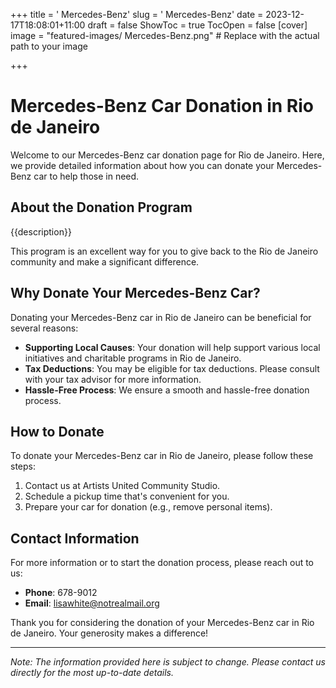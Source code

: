 +++
title = '    Mercedes-Benz'
slug = '    Mercedes-Benz'
date = 2023-12-17T18:08:01+11:00
draft = false
ShowToc = true
TocOpen = false
[cover]
image = "featured-images/    Mercedes-Benz.png"  # Replace with the actual path to your image

+++



#     Mercedes-Benz Car Donation in     Rio de Janeiro

Welcome to our     Mercedes-Benz car donation page for     Rio de Janeiro. Here, we provide detailed information about how you can donate your     Mercedes-Benz car to help those in need.

## About the Donation Program

{{description}}

This program is an excellent way for you to give back to the     Rio de Janeiro community and make a significant difference.

## Why Donate Your     Mercedes-Benz Car?

Donating your     Mercedes-Benz car in     Rio de Janeiro can be beneficial for several reasons:

- **Supporting Local Causes**: Your donation will help support various local initiatives and charitable programs in     Rio de Janeiro.
- **Tax Deductions**: You may be eligible for tax deductions. Please consult with your tax advisor for more information.
- **Hassle-Free Process**: We ensure a smooth and hassle-free donation process.

## How to Donate

To donate your     Mercedes-Benz car in     Rio de Janeiro, please follow these steps:

1. Contact us at     Artists United Community Studio.
2. Schedule a pickup time that's convenient for you.
3. Prepare your car for donation (e.g., remove personal items).

## Contact Information

For more information or to start the donation process, please reach out to us:

- **Phone**: 678-9012
- **Email**:     lisawhite@notrealmail.org

Thank you for considering the donation of your     Mercedes-Benz car in     Rio de Janeiro. Your generosity makes a difference!

---

*Note: The information provided here is subject to change. Please contact us directly for the most up-to-date details.*
